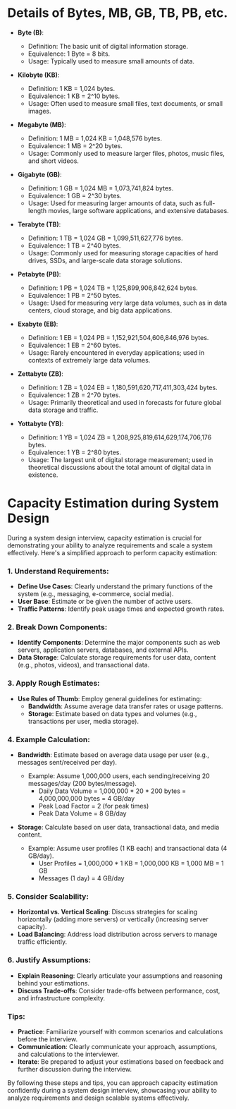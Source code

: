 # Details of Bytes, MB, GB, TB, PB, etc.

- **Byte (B)**:
  - Definition: The basic unit of digital information storage.
  - Equivalence: 1 Byte = 8 bits.
  - Usage: Typically used to measure small amounts of data.

- **Kilobyte (KB)**:
  - Definition: 1 KB = 1,024 bytes.
  - Equivalence: 1 KB = 2^10 bytes.
  - Usage: Often used to measure small files, text documents, or small images.

- **Megabyte (MB)**:
  - Definition: 1 MB = 1,024 KB = 1,048,576 bytes.
  - Equivalence: 1 MB = 2^20 bytes.
  - Usage: Commonly used to measure larger files, photos, music files, and short videos.

- **Gigabyte (GB)**:
  - Definition: 1 GB = 1,024 MB = 1,073,741,824 bytes.
  - Equivalence: 1 GB = 2^30 bytes.
  - Usage: Used for measuring larger amounts of data, such as full-length movies, large software applications, and extensive databases.

- **Terabyte (TB)**:
  - Definition: 1 TB = 1,024 GB = 1,099,511,627,776 bytes.
  - Equivalence: 1 TB = 2^40 bytes.
  - Usage: Commonly used for measuring storage capacities of hard drives, SSDs, and large-scale data storage solutions.

- **Petabyte (PB)**:
  - Definition: 1 PB = 1,024 TB = 1,125,899,906,842,624 bytes.
  - Equivalence: 1 PB = 2^50 bytes.
  - Usage: Used for measuring very large data volumes, such as in data centers, cloud storage, and big data applications.

- **Exabyte (EB)**:
  - Definition: 1 EB = 1,024 PB = 1,152,921,504,606,846,976 bytes.
  - Equivalence: 1 EB = 2^60 bytes.
  - Usage: Rarely encountered in everyday applications; used in contexts of extremely large data volumes.

- **Zettabyte (ZB)**:
  - Definition: 1 ZB = 1,024 EB = 1,180,591,620,717,411,303,424 bytes.
  - Equivalence: 1 ZB = 2^70 bytes.
  - Usage: Primarily theoretical and used in forecasts for future global data storage and traffic.

- **Yottabyte (YB)**:
  - Definition: 1 YB = 1,024 ZB = 1,208,925,819,614,629,174,706,176 bytes.
  - Equivalence: 1 YB = 2^80 bytes.
  - Usage: The largest unit of digital storage measurement; used in theoretical discussions about the total amount of digital data in existence.


# Capacity Estimation during System Design

During a system design interview, capacity estimation is crucial for demonstrating your ability to analyze requirements and scale a system effectively. Here's a simplified approach to perform capacity estimation:

### 1. Understand Requirements:

- **Define Use Cases**: Clearly understand the primary functions of the system (e.g., messaging, e-commerce, social media).
- **User Base**: Estimate or be given the number of active users.
- **Traffic Patterns**: Identify peak usage times and expected growth rates.

### 2. Break Down Components:

- **Identify Components**: Determine the major components such as web servers, application servers, databases, and external APIs.
- **Data Storage**: Calculate storage requirements for user data, content (e.g., photos, videos), and transactional data.

### 3. Apply Rough Estimates:

- **Use Rules of Thumb**: Employ general guidelines for estimating:
  - **Bandwidth**: Assume average data transfer rates or usage patterns.
  - **Storage**: Estimate based on data types and volumes (e.g., transactions per user, media storage).

### 4. Example Calculation:

- **Bandwidth**: Estimate based on average data usage per user (e.g., messages sent/received per day).
  - Example: Assume 1,000,000 users, each sending/receiving 20 messages/day (200 bytes/message).
    - Daily Data Volume = 1,000,000 * 20 * 200 bytes = 4,000,000,000 bytes = 4 GB/day
    - Peak Load Factor = 2 (for peak times)
    - Peak Data Volume = 8 GB/day

- **Storage**: Calculate based on user data, transactional data, and media content.
  - Example: Assume user profiles (1 KB each) and transactional data (4 GB/day).
    - User Profiles = 1,000,000 * 1 KB = 1,000,000 KB = 1,000 MB = 1 GB
    - Messages (1 day) = 4 GB/day

### 5. Consider Scalability:

- **Horizontal vs. Vertical Scaling**: Discuss strategies for scaling horizontally (adding more servers) or vertically (increasing server capacity).
- **Load Balancing**: Address load distribution across servers to manage traffic efficiently.

### 6. Justify Assumptions:

- **Explain Reasoning**: Clearly articulate your assumptions and reasoning behind your estimations.
- **Discuss Trade-offs**: Consider trade-offs between performance, cost, and infrastructure complexity.

### Tips:

- **Practice**: Familiarize yourself with common scenarios and calculations before the interview.
- **Communication**: Clearly communicate your approach, assumptions, and calculations to the interviewer.
- **Iterate**: Be prepared to adjust your estimations based on feedback and further discussion during the interview.

By following these steps and tips, you can approach capacity estimation confidently during a system design interview, showcasing your ability to analyze requirements and design scalable systems effectively.
